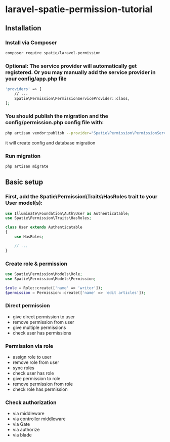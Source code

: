 # laravel-spatie-permission-tutorial

## Installation
### Install via Composer
```bash
composer require spatie/laravel-permission
```
### Optional: The service provider will automatically get registered. Or you may manually add the service provider in your config/app.php file
```bash
'providers' => [
    // ...
    Spatie\Permission\PermissionServiceProvider::class,
];
```
### You should publish the migration and the config/permission.php config file with:
```bash
php artisan vendor:publish --provider="Spatie\Permission\PermissionServiceProvider"
```
it will create config and database migration

### Run migration
```bash
php artisan migrate
```

## Basic setup
### First, add the Spatie\Permission\Traits\HasRoles trait to your User model(s):
```php
use Illuminate\Foundation\Auth\User as Authenticatable;
use Spatie\Permission\Traits\HasRoles;

class User extends Authenticatable
{
    use HasRoles;

    // ...
}
```
### Create role & permission
```php
use Spatie\Permission\Models\Role;
use Spatie\Permission\Models\Permission;

$role = Role::create(['name' => 'writer']);
$permission = Permission::create(['name' => 'edit articles']);
```

### Direct permission
- give direct permission to user
- remove permission from user
- give multiple permissions
- check user has permissions

### Permission via role
- assign role to user
- remove role from user
- sync roles
- check user has role
- give permission to role
- remove permission from role
- check role has permission

### Check authorization
- via middleware
- via controller middleware
- via Gate
- via authorize
- via blade
